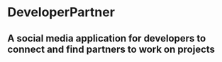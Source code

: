 # DeveloperPartner
## A social media application for developers to connect and find partners to work on projects
